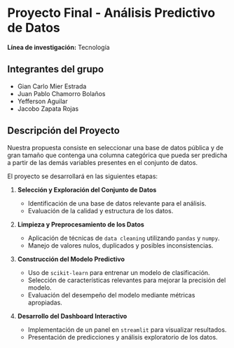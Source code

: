 # Proyecto Final - Análisis Predictivo de Datos

**Línea de investigación:** Tecnología

## Integrantes del grupo

- Gian Carlo Mier Estrada
- Juan Pablo Chamorro Bolaños
- Yefferson Aguilar
- Jacobo Zapata Rojas

## Descripción del Proyecto

Nuestra propuesta consiste en seleccionar una base de datos pública y de gran tamaño que contenga una columna categórica que pueda ser predicha a partir de las demás variables presentes en el conjunto de datos.

El proyecto se desarrollará en las siguientes etapas:

1. **Selección y Exploración del Conjunto de Datos**

   - Identificación de una base de datos relevante para el análisis.
   - Evaluación de la calidad y estructura de los datos.

2. **Limpieza y Preprocesamiento de los Datos**

   - Aplicación de técnicas de `data cleaning` utilizando `pandas` y `numpy`.
   - Manejo de valores nulos, duplicados y posibles inconsistencias.

3. **Construcción del Modelo Predictivo**

   - Uso de `scikit-learn` para entrenar un modelo de clasificación.
   - Selección de características relevantes para mejorar la precisión del modelo.
   - Evaluación del desempeño del modelo mediante métricas apropiadas.

4. **Desarrollo del Dashboard Interactivo**
   - Implementación de un panel en `streamlit` para visualizar resultados.
   - Presentación de predicciones y análisis exploratorio de los datos.
